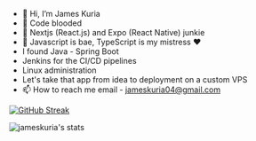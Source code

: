 - 👋 Hi, I’m James Kuria
- 👀 Code blooded
- 🌱 Nextjs (React.js) and Expo (React Native) junkie 
- 💞️ Javascript is bae, TypeScript is my mistress ❤️
- I found Java - Spring Boot 
- Jenkins for the CI/CD pipelines
- Linux administration
- Let's take that app from idea to deployment on a custom VPS
- 📫 How to reach me email - jameskuria04@gmail.com


[![GitHub Streak](https://streak-stats.demolab.com?user=jameskuria&theme=react&hide_border=true&exclude_days=Sat&sideNums=EB5454&background=81%2C94379A%2C2E58B6)](https://git.io/streak-stats)

![jameskuria's stats](https://github-readme-stats.vercel.app/api?username=jameskuria)
<!--- ![jameskuria's trophies](https://github-profile-trophy.vercel.app/?username=jameskuria) --->
<!--- ![Typescript love](https://media.tenor.com/m-MS3l7pLAUAAAAC/typescript-script.gif) --->



<!---
JAMESKURIA/JAMESKURIA is a ✨ special ✨ repository because its `README.md` (this file) appears on your GitHub profile.
You can click the Preview link to take a look at your changes.
--->
